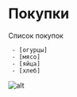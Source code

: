 # Покупки


Список покупок
```
 - [огурцы] 
 - [мясо]
 - [яйца]
 - [хлеб]
```
![alt](https://w7.pngwing.com/pngs/17/91/png-transparent-green-zucchini-cucumber-israeli-salad-vegetable-fruit-food-cucumber-pickled-cucumber-melon-vegetables-thumbnail.png)
  
